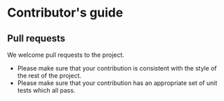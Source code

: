 # Contributor's guide

## Pull requests

We welcome pull requests to the project.

* Please make sure that your contribution is consistent with the style of the rest of the project.
* Please make sure that your contribution has an appropriate set of unit tests which all pass.

